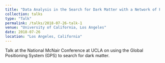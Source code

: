 ```yaml
---
title: "Data Analysis in the Search for Dark Matter with a Network of Precision Measurement Tools"
collection: talks
type: "Talk"
permalink: /talks/2018-07-26-talk-1
venue: "University of California, Los Angeles"
date: 2018-07-26
location: "Los Angeles, California"
---
```


Talk at the National McNair Conference at UCLA on using the Global Positioning System (GPS) to search for dark matter.
